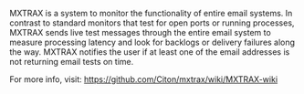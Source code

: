 MXTRAX is a system to monitor the functionality of entire email systems. In contrast to standard monitors that test for open ports or running processes, MXTRAX sends live test messages through the entire email system to measure processing latency and look for backlogs or delivery failures along the way. MXTRAX notifies the user if at least one of the email addresses is not returning email tests on time.

For more info, visit: https://github.com/Citon/mxtrax/wiki/MXTRAX-wiki
